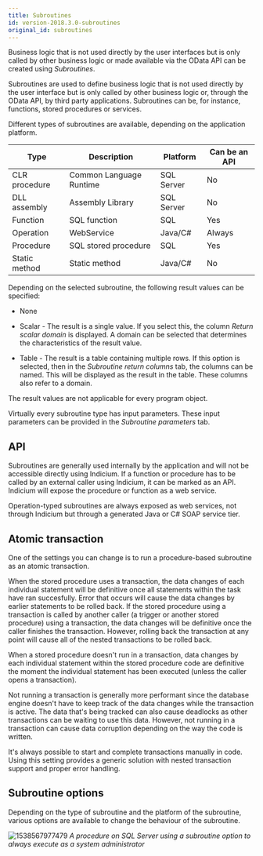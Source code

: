 ```yaml
---
title: Subroutines
id: version-2018.3.0-subroutines
original_id: subroutines
---
```


Business logic that is not used directly by the user interfaces but is only called by other business logic or made available via the OData API can be created using *Subroutines*.

Subroutines are used to define business logic that is not used directly by the user interface but is only called by other business logic or, through the OData API, by third party applications. Subroutines can be, for instance, functions, stored procedures or services.

Different types of subroutines are available, depending on the application platform.

|Type|Description|Platform|Can be an API|
|--- |--- |--- |--- |
|CLR procedure|Common Language Runtime|SQL Server|No|
|DLL assembly|Assembly Library|SQL Server|No|
|Function|SQL function|SQL|Yes|
|Operation|WebService|Java/C#|Always|
|Procedure|SQL stored procedure|SQL|Yes|
|Static method|Static method|Java/C#|No|

Depending on the selected subroutine, the following result values can be specified:

- None

- Scalar - The result is a single value. If you select this, the column *Return scalar domain* is displayed. A domain can be selected that determines the characteristics of the result value.

- Table - The result is a table containing multiple rows. If this option is selected, then in the *Subroutine return columns* tab, the columns can be named. This will be displayed as the result in the table. These columns also refer to a domain.

The result values are not applicable for every program object.

Virtually every subroutine type has input parameters. These input parameters can be provided in the *Subroutine parameters* tab.

## API

Subroutines are generally used internally by the application and will not be accessible directly using Indicium. If a function or procedure has to be called by an external caller using Indicium, it can be marked as an API. Indicium will expose the procedure or function as a web service.

Operation-typed subroutines are always exposed as web services, not through Indicium but through a generated Java or C# SOAP service tier.

## Atomic transaction

One of the settings you can change is to run a procedure-based subroutine as an atomic transaction.

When the stored procedure uses a transaction, the data changes of each individual statement will be definitive once all statements within the task have ran succesfully. Error that occurs will cause the data changes by earlier statements to be rolled back. 
If the stored procedure using a transaction is called by another caller (a trigger or another stored procedure) using a transaction, the data changes will be definitive once the caller finishes the transaction. However, rolling back the transaction at any point will cause all of the nested transactions to be rolled back.

When a stored procedure doesn't run in a transaction, data changes by each individual statement within the stored procedure code are definitive the moment the individual statement has been executed (unless the caller opens a transaction).

Not running a transaction is generally more performant since the database engine doesn't have to keep track of the data changes while the transaction is active. The data that's being tracked can also cause deadlocks as other transactions can be waiting to use this data. However, not running in a transaction can cause data corruption depending on the way the code is written.

It's always possible to start and complete transactions manually in code. Using this setting provides a generic solution with nested transaction support and proper error handling.

## Subroutine options

Depending on the type of subroutine and the platform of the subroutine, various options are available to change the behaviour of the subroutine.

![1538567977479](assets/sf/subroutine_option.png)
*A procedure on SQL Server using a subroutine option to always execute as a system administrator*
